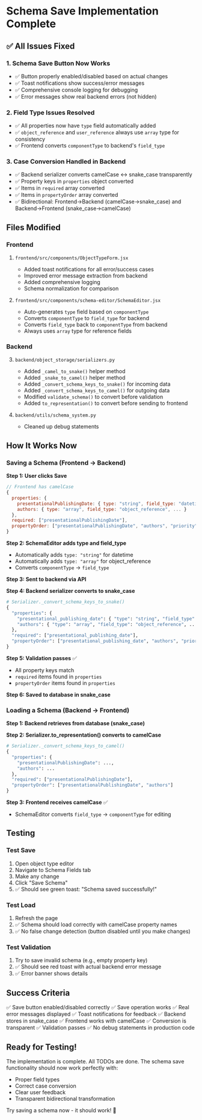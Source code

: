 # Schema Save Implementation Complete

## ✅ All Issues Fixed

### 1. Schema Save Button Now Works
- ✅ Button properly enabled/disabled based on actual changes
- ✅ Toast notifications show success/error messages
- ✅ Comprehensive console logging for debugging
- ✅ Error messages show real backend errors (not hidden)

### 2. Field Type Issues Resolved
- ✅ All properties now have `type` field automatically added
- ✅ `object_reference` and `user_reference` always use `array` type for consistency
- ✅ Frontend converts `componentType` to backend's `field_type`

### 3. Case Conversion Handled in Backend
- ✅ Backend serializer converts camelCase ↔ snake_case transparently
- ✅ Property keys in `properties` object converted
- ✅ Items in `required` array converted
- ✅ Items in `propertyOrder` array converted
- ✅ Bidirectional: Frontend→Backend (camelCase→snake_case) and Backend→Frontend (snake_case→camelCase)

## Files Modified

### Frontend
1. `frontend/src/components/ObjectTypeForm.jsx`
   - Added toast notifications for all error/success cases
   - Improved error message extraction from backend
   - Added comprehensive logging
   - Schema normalization for comparison

2. `frontend/src/components/schema-editor/SchemaEditor.jsx`
   - Auto-generates `type` field based on `componentType`
   - Converts `componentType` to `field_type` for backend
   - Converts `field_type` back to `componentType` from backend
   - Always uses `array` type for reference fields

### Backend
3. `backend/object_storage/serializers.py`
   - Added `_camel_to_snake()` helper method
   - Added `_snake_to_camel()` helper method
   - Added `_convert_schema_keys_to_snake()` for incoming data
   - Added `_convert_schema_keys_to_camel()` for outgoing data
   - Modified `validate_schema()` to convert before validation
   - Added `to_representation()` to convert before sending to frontend

4. `backend/utils/schema_system.py`
   - Cleaned up debug statements

## How It Works Now

### Saving a Schema (Frontend → Backend)

**Step 1: User clicks Save**
```javascript
// Frontend has camelCase
{
  properties: {
    presentationalPublishingDate: { type: "string", field_type: "datetime", ... },
    authors: { type: "array", field_type: "object_reference", ... }
  },
  required: ["presentationalPublishingDate"],
  propertyOrder: ["presentationalPublishingDate", "authors", "priority"]
}
```

**Step 2: SchemaEditor adds type and field_type**
- Automatically adds `type: "string"` for datetime
- Automatically adds `type: "array"` for object_reference
- Converts `componentType` → `field_type`

**Step 3: Sent to backend via API**

**Step 4: Backend serializer converts to snake_case**
```python
# Serializer._convert_schema_keys_to_snake()
{
  "properties": {
    "presentational_publishing_date": { "type": "string", "field_type": "datetime", ... },
    "authors": { "type": "array", "field_type": "object_reference", ... }
  },
  "required": ["presentational_publishing_date"],
  "propertyOrder": ["presentational_publishing_date", "authors", "priority"]
}
```

**Step 5: Validation passes** ✅
- All property keys match
- `required` items found in `properties`
- `propertyOrder` items found in `properties`

**Step 6: Saved to database in snake_case**

### Loading a Schema (Backend → Frontend)

**Step 1: Backend retrieves from database (snake_case)**

**Step 2: Serializer.to_representation() converts to camelCase**
```python
# Serializer._convert_schema_keys_to_camel()
{
  "properties": {
    "presentationalPublishingDate": ...,
    "authors": ...
  },
  "required": ["presentationalPublishingDate"],
  "propertyOrder": ["presentationalPublishingDate", "authors"]
}
```

**Step 3: Frontend receives camelCase** ✅
- SchemaEditor converts `field_type` → `componentType` for editing

## Testing

### Test Save
1. Open object type editor
2. Navigate to Schema Fields tab
3. Make any change
4. Click "Save Schema"
5. ✅ Should see green toast: "Schema saved successfully!"

### Test Load
1. Refresh the page
2. ✅ Schema should load correctly with camelCase property names
3. ✅ No false change detection (button disabled until you make changes)

### Test Validation
1. Try to save invalid schema (e.g., empty property key)
2. ✅ Should see red toast with actual backend error message
3. ✅ Error banner shows details

## Success Criteria

✅ Save button enabled/disabled correctly
✅ Save operation works
✅ Real error messages displayed
✅ Toast notifications for feedback
✅ Backend stores in snake_case
✅ Frontend works with camelCase
✅ Conversion is transparent
✅ Validation passes
✅ No debug statements in production code

## Ready for Testing!

The implementation is complete. All TODOs are done. The schema save functionality should now work perfectly with:
- Proper field types
- Correct case conversion
- Clear user feedback
- Transparent bidirectional transformation

Try saving a schema now - it should work! 🎉

